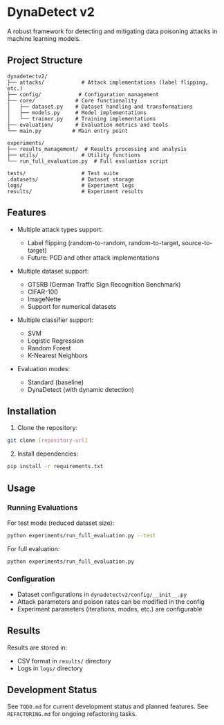 # DynaDetect v2

A robust framework for detecting and mitigating data poisoning attacks in machine learning models.

## Project Structure

```
dynadetectv2/
├── attacks/            # Attack implementations (label flipping, etc.)
├── config/            # Configuration management
├── core/             # Core functionality
│   ├── dataset.py    # Dataset handling and transformations
│   ├── models.py     # Model implementations
│   └── trainer.py    # Training implementations
├── evaluation/       # Evaluation metrics and tools
└── main.py          # Main entry point

experiments/
├── results_management/  # Results processing and analysis
├── utils/              # Utility functions
└── run_full_evaluation.py  # Full evaluation script

tests/                  # Test suite
.datasets/              # Dataset storage
logs/                   # Experiment logs
results/                # Experiment results
```

## Features

- Multiple attack types support:

  - Label flipping (random-to-random, random-to-target, source-to-target)
  - Future: PGD and other attack implementations

- Multiple dataset support:

  - GTSRB (German Traffic Sign Recognition Benchmark)
  - CIFAR-100
  - ImageNette
  - Support for numerical datasets

- Multiple classifier support:

  - SVM
  - Logistic Regression
  - Random Forest
  - K-Nearest Neighbors

- Evaluation modes:
  - Standard (baseline)
  - DynaDetect (with dynamic detection)

## Installation

1. Clone the repository:

```bash
git clone [repository-url]
```

2. Install dependencies:

```bash
pip install -r requirements.txt
```

## Usage

### Running Evaluations

For test mode (reduced dataset size):

```bash
python experiments/run_full_evaluation.py --test
```

For full evaluation:

```bash
python experiments/run_full_evaluation.py
```

### Configuration

- Dataset configurations in `dynadetectv2/config/__init__.py`
- Attack parameters and poison rates can be modified in the config
- Experiment parameters (iterations, modes, etc.) are configurable

## Results

Results are stored in:

- CSV format in `results/` directory
- Logs in `logs/` directory

## Development Status

See `TODO.md` for current development status and planned features.
See `REFACTORING.md` for ongoing refactoring tasks.
